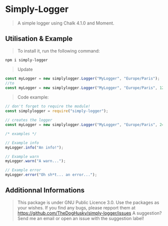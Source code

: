 # Simply-Logger

> A simple logger using Chalk 4.1.0 and Moment.

## Utilisation & Example

> To install it, run the following command:

```batch
npm i simply-logger
```

> Update

```js
const myLogger = new simplylogger.Logger("MyLogger", "Europe/Paris");
//to
const myLogger = new simplylogger.Logger("MyLogger", "Europe/Paris", 12); //12 or 24  12 = Am/ PM 24 = 24 hour clock
```

> Code example:

```js
// don't forget to require the module!
const simplylogger = require("simply-logger");

// creates the logger
const myLogger = new simplylogger.Logger("MyLogger", "Europe/Paris", 24); //change 24 to 12 for AM/PM

/* examples */

// Example info
myLogger.info("An info!");

// Example warn
myLogger.warn("A warn...");

// Example error
myLogger.error("Oh sh*t... an error...");
```

## Additionnal Informations

> This package is under GNU Public Licence 3.0.
> Use the packages as your wishes.
> If you find any bugs, please repport them at https://github.com/TheDogHusky/simply-logger/issues
> A suggestion? Send me an email or open an issue with the suggestion label!
